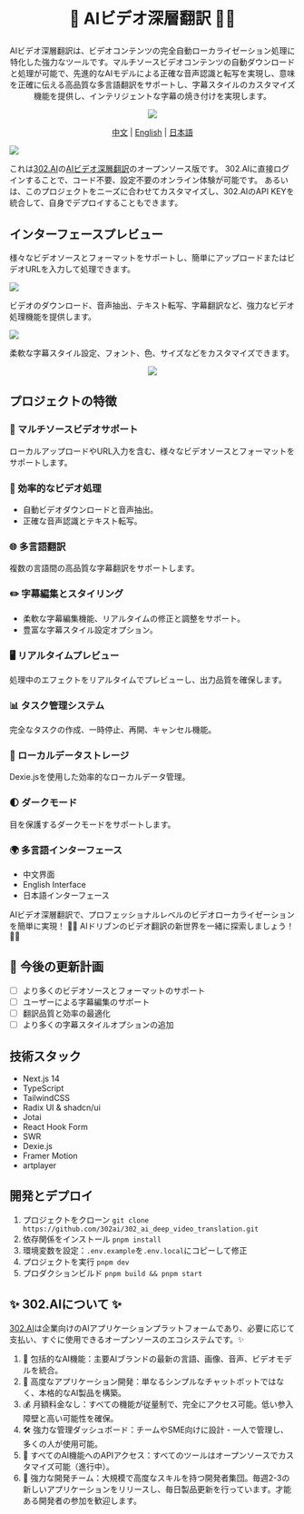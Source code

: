 # <p align="center">🎥 AIビデオ深層翻訳 🚀✨</p>

<p align="center">AIビデオ深層翻訳は、ビデオコンテンツの完全自動ローカライゼーション処理に特化した強力なツールです。マルチソースビデオコンテンツの自動ダウンロードと処理が可能で、先進的なAIモデルによる正確な音声認識と転写を実現し、意味を正確に伝える高品質な多言語翻訳をサポートし、字幕スタイルのカスタマイズ機能を提供し、インテリジェントな字幕の焼き付けを実現します。</p>

<p align="center"><a href="https://302.ai/ja/tools/dubbing/" target="blank"><img src="https://file.302.ai/gpt/imgs/github/20250102/72a57c4263944b73bf521830878ae39a.png" /></a></p >

<p align="center"><a href="README_zh.md">中文</a> | <a href="README.md">English</a> | <a href="README_ja.md">日本語</a></p>

![](docs/302_AI_Deep_Video_Translation_jp.png)

これは[302.AI](https://302.ai/ja/)の[AIビデオ深層翻訳](https://302.ai/ja/tools/dubbing/)のオープンソース版です。
302.AIに直接ログインすることで、コード不要、設定不要のオンライン体験が可能です。
あるいは、このプロジェクトをニーズに合わせてカスタマイズし、302.AIのAPI KEYを統合して、自身でデプロイすることもできます。

## インターフェースプレビュー
様々なビデオソースとフォーマットをサポートし、簡単にアップロードまたはビデオURLを入力して処理できます。

![](docs/302_AI_Deep_Video_Translation_jp_screenshot_01.png)

ビデオのダウンロード、音声抽出、テキスト転写、字幕翻訳など、強力なビデオ処理機能を提供します。

![](docs/302_AI_Deep_Video_Translation_jp_screenshot_02.png)

柔軟な字幕スタイル設定、フォント、色、サイズなどをカスタマイズできます。

<p align="center"><img src="docs/302_AI_Deep_Video_Translation_jp_screenshot_03.png" /></p>

## プロジェクトの特徴
### 🎯 マルチソースビデオサポート
  ローカルアップロードやURL入力を含む、様々なビデオソースとフォーマットをサポートします。
### 📝 効率的なビデオ処理
- 自動ビデオダウンロードと音声抽出。
- 正確な音声認識とテキスト転写。
### 🌐 多言語翻訳
  複数の言語間の高品質な字幕翻訳をサポートします。
### ✏️ 字幕編集とスタイリング
- 柔軟な字幕編集機能、リアルタイムの修正と調整をサポート。
- 豊富な字幕スタイル設定オプション。
### 🖥️ リアルタイムプレビュー
  処理中のエフェクトをリアルタイムでプレビューし、出力品質を確保します。
### 📊 タスク管理システム
  完全なタスクの作成、一時停止、再開、キャンセル機能。
### 💾 ローカルデータストレージ
  Dexie.jsを使用した効率的なローカルデータ管理。
### 🌓 ダークモード
  目を保護するダークモードをサポートします。
### 🌍 多言語インターフェース
  - 中文界面
  - English Interface
  - 日本語インターフェース

AIビデオ深層翻訳で、プロフェッショナルレベルのビデオローカライゼーションを簡単に実現！ 🎉🎥 AIドリブンのビデオ翻訳の新世界を一緒に探索しましょう！ 🌟🚀

## 🚩 今後の更新計画
- [ ] より多くのビデオソースとフォーマットのサポート
- [ ] ユーザーによる字幕編集のサポート
- [ ] 翻訳品質と効率の最適化
- [ ] より多くの字幕スタイルオプションの追加

## 技術スタック
- Next.js 14
- TypeScript
- TailwindCSS
- Radix UI & shadcn/ui
- Jotai
- React Hook Form
- SWR
- Dexie.js
- Framer Motion
- artplayer

## 開発とデプロイ
1. プロジェクトをクローン `git clone https://github.com/302ai/302_ai_deep_video_translation.git`
2. 依存関係をインストール `pnpm install`
3. 環境変数を設定：`.env.example`を`.env.local`にコピーして修正
4. プロジェクトを実行 `pnpm dev`
5. プロダクションビルド `pnpm build && pnpm start`

## ✨ 302.AIについて ✨
[302.AI](https://302.ai)は企業向けのAIアプリケーションプラットフォームであり、必要に応じて支払い、すぐに使用できるオープンソースのエコシステムです。✨
1. 🧠 包括的なAI機能：主要AIブランドの最新の言語、画像、音声、ビデオモデルを統合。
2. 🚀 高度なアプリケーション開発：単なるシンプルなチャットボットではなく、本格的なAI製品を構築。
3. 💰 月額料金なし：すべての機能が従量制で、完全にアクセス可能。低い参入障壁と高い可能性を確保。
4. 🛠 強力な管理ダッシュボード：チームやSME向けに設計 - 一人で管理し、多くの人が使用可能。
5. 🔗 すべてのAI機能へのAPIアクセス：すべてのツールはオープンソースでカスタマイズ可能（進行中）。
6. 💪 強力な開発チーム：大規模で高度なスキルを持つ開発者集団。毎週2-3の新しいアプリケーションをリリースし、毎日製品更新を行っています。才能ある開発者の参加を歓迎します。
